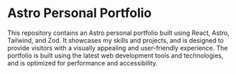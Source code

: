 # Astro Personal Portfolio

This repository contains an Astro personal portfolio built using React, Astro, Tailwind, and Zod. It showcases my skills and projects, and is designed to provide visitors with a visually appealing and user-friendly experience. The portfolio is built using the latest web development tools and technologies, and is optimized for performance and accessibility.
